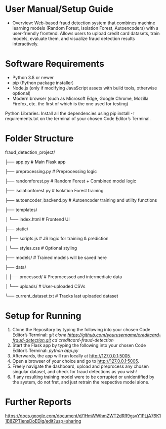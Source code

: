 # User Manual/Setup Guide
- Overview: Web-based fraud detection system that combines machine learning models (Random Forest, Isolation Forest, Autoencoders) with a user-friendly frontend. Allows users to upload credit card datasets, train models, evaluate them, and visualize fraud detection results interactively.

# Software Requirements
- Python 3.8 or newer
- pip (Python package installer)
- Node.js (only if modifying JavaScript assets with build tools, otherwise optional)
- Modern browser (such as Microsoft Edge, Google Chrome, Mozilla Firefox, etc. the first of which is the one used for testing)

Python Libraries: Install all the dependencies using pip install -r requirements.txt on the terminal of your chosen Code Editor’s Terminal.

# Folder Structure
fraud_detection_project/

├── app.py                   # Main Flask app

├── preprocessing.py         # Preprocessing logic

├── randomforest.py          # Random Forest + Combined model logic

├── isolationforest.py       # Isolation Forest training

├── autoencoder_backend.py   # Autoencoder training and utility functions

├── templates/

│   └── index.html           # Frontend UI

├── static/

│   ├── scripts.js           # JS logic for training & prediction

│   └── styles.css           # Optional styling

├── models/                  # Trained models will be saved here

├── data/

│   ├── processed/           # Preprocessed and intermediate data

│   └── uploads/             # User-uploaded CSVs

└── current_dataset.txt      # Tracks last uploaded dataset

# Setup for Running
1. Clone the Repository by typing the following into your chosen Code Editor’s Terminal:
*git clone https://github.com/yourusername/creditcard-fraud-detection.git*
*cd creditcard-fraud-detection*
2. Start the Flask app by typing the following into your chosen Code Editor’s Terminal: 
*python app.py*
3. Afterwards, the app will run locally at http://127.0.0.1:5005. 
4. Open a browser of your choice and go to http://127.0.0.1:5005.
5. Freely navigate the dashboard, upload and preprocess any chosen singular dataset, and check for fraud detections as you wish!
6. If any resulting training model were to be corrupted or unidentified by the system, do not fret, and just retrain the respective model alone.

# Further Reports
https://docs.google.com/document/d/1HmWWhmZWT2dRR9gsvY1PLjA76K11B8ZPTiensDoEDig/edit?usp=sharing

